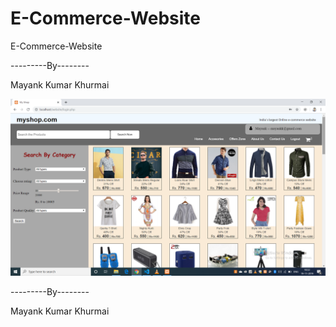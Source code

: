 # E-Commerce-Website
E-Commerce-Website



---------By--------

Mayank Kumar Khurmai   


![Test Image 4](https://github.com/Mayank-Khurmai/E-Commerce-Website/blob/master/Screenshot%20(142).png)

---------By--------

Mayank Kumar Khurmai   
